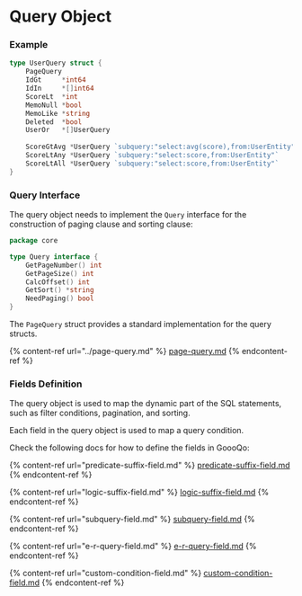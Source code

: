 # Query Object

### Example

```go
type UserQuery struct {
    PageQuery
    IdGt     *int64
    IdIn     *[]int64
    ScoreLt  *int
    MemoNull *bool
    MemoLike *string
    Deleted  *bool
    UserOr   *[]UserQuery
    
    ScoreGtAvg *UserQuery `subquery:"select:avg(score),from:UserEntity"`
    ScoreLtAny *UserQuery `subquery:"select:score,from:UserEntity"`
    ScoreLtAll *UserQuery `subquery:"select:score,from:UserEntity"`
}
```

### Query Interface

The query object needs to implement the `Query` interface for the construction of paging clause and sorting clause:&#x20;

```go
package core

type Query interface {
    GetPageNumber() int
    GetPageSize() int
    CalcOffset() int
    GetSort() *string
    NeedPaging() bool
}
```

The `PageQuery` struct provides a standard implementation for the query structs.&#x20;

{% content-ref url="../page-query.md" %}
[page-query.md](../page-query.md)
{% endcontent-ref %}

### Fields Definition

The query object is used to map the dynamic part of the SQL statements, such as filter conditions, pagination, and sorting.

Each field in the query object is used to map a query condition.

Check the following docs for how to define the fields in GoooQo:

{% content-ref url="predicate-suffix-field.md" %}
[predicate-suffix-field.md](predicate-suffix-field.md)
{% endcontent-ref %}

{% content-ref url="logic-suffix-field.md" %}
[logic-suffix-field.md](logic-suffix-field.md)
{% endcontent-ref %}

{% content-ref url="subquery-field.md" %}
[subquery-field.md](subquery-field.md)
{% endcontent-ref %}

{% content-ref url="e-r-query-field.md" %}
[e-r-query-field.md](e-r-query-field.md)
{% endcontent-ref %}

{% content-ref url="custom-condition-field.md" %}
[custom-condition-field.md](custom-condition-field.md)
{% endcontent-ref %}

